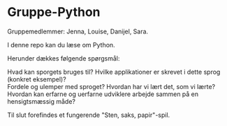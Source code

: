# Gruppe-Python
Gruppemedlemmer: Jenna, Louise, Danijel, Sara. 

I denne repo kan du læse om Python. 

Herunder dækkes følgende spørgsmål:

Hvad kan sporgets bruges til? 
Hvilke applikationer er skrevet i dette sprog (konkret eksempel)?	 
Fordele og ulemper med sproget?
Hvordan har vi lært det, som vi lærte? 
Hvordan kan erfarne og uerfarne udviklere arbejde sammen på en hensigtsmæssig måde?

Til slut forefindes et fungerende "Sten, saks, papir"-spil.
